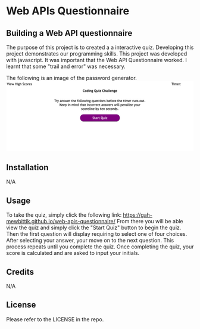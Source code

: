 # Web APIs Questionnaire

## Building a Web API questionnaire

The purpose of this project is to created a a interactive quiz. Developing this project demonstrates our programming skills.
This project was developed with javascript. It was important that the Web API Questionnaire worked. I learnt that some "trail and error" was necessary.  

The following is an image of the password generator.
![Alt text](./assets/images/Web-APIS-Questionnaire.png) 



## Installation

N/A

## Usage

To take the quiz, simply click the following link: https://gah-mewbittik.github.io/web-apis-questionnaire/
From there you will be able view the quiz and simply click the "Start Quiz" button to begin the quiz. Then the first question will display requiring to select one of four choices. After selecting your answer, your move on to the next question. This process repeats until you complete the quiz. Once completing the quiz, your score is calculated
and are asked to input your initials. 

## Credits

N/A

## License

Please refer to the LICENSE in the repo.